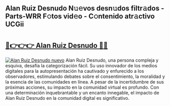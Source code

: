 ## Alan Ruiz Desnudo N𝚞𝚎vos desn𝚞dos filtr𝚊dos - Parts-WRR F𝚘tos vid𝚎o - C𝚘ntenido atr𝚊ctivo UCGii

# <h2><a href="http://mb5pdsd.tromn.icu/?c=Alan+Ruiz+Desnudo">🔗👉👉👉 Alan Ruiz Desnudo 🔗🔗</a></h2>

[![Alan Ruiz Desnudo nuevo](https://i.imgur.com/pEAQMta.gif)](http://mb5pdsd.tromn.icu/?c=Alan+Ruiz+Desnudo)
Alan Ruiz Desnudo, una persona compleja y esquiva, desafía la categorización fácil. Su uso innovador de los medios digitales para la autopresentación ha cautivado y enfurecido a los observadores, estimulando debates sobre el consentimiento, la moralidad y la esencia de las comunidades en línea. A pesar de la incertidumbre de sus próximas acciones, su impacto en la comunidad virtual es profundo. Con una determinación inquebrantable y un encanto innegable, el impacto de Alan Ruiz Desnudo en la comunidad digital es significativo.
